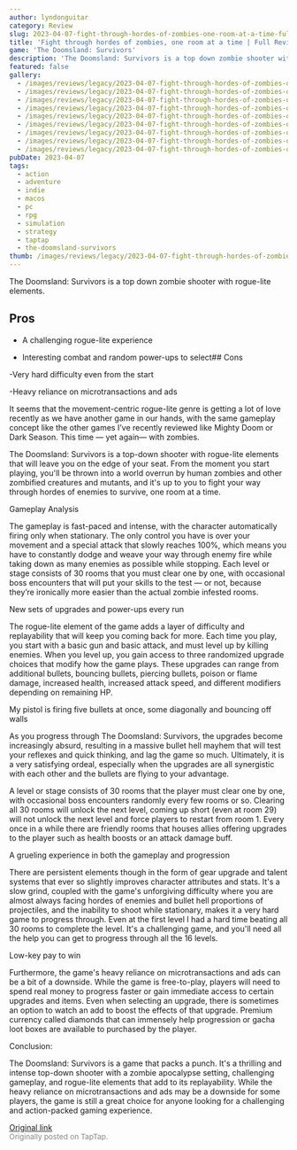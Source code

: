 ```yaml
---
author: lyndonguitar
category: Review
slug: 2023-04-07-fight-through-hordes-of-zombies-one-room-at-a-time-full-review-the-doomsland-survivors
title: 'Fight through hordes of zombies, one room at a time | Full Review - The Doomsland: Survivors'
game: 'The Doomsland: Survivors'
description: 'The Doomsland: Survivors is a top down zombie shooter with rogue-lite elements.'
featured: false
gallery:
  - /images/reviews/legacy/2023-04-07-fight-through-hordes-of-zombies-one-room-at-a-time--full-review---the-doomsland-survivors-0.avif
  - /images/reviews/legacy/2023-04-07-fight-through-hordes-of-zombies-one-room-at-a-time--full-review---the-doomsland-survivors-1.avif
  - /images/reviews/legacy/2023-04-07-fight-through-hordes-of-zombies-one-room-at-a-time--full-review---the-doomsland-survivors-2.avif
  - /images/reviews/legacy/2023-04-07-fight-through-hordes-of-zombies-one-room-at-a-time--full-review---the-doomsland-survivors-3.avif
  - /images/reviews/legacy/2023-04-07-fight-through-hordes-of-zombies-one-room-at-a-time--full-review---the-doomsland-survivors-4.avif
  - /images/reviews/legacy/2023-04-07-fight-through-hordes-of-zombies-one-room-at-a-time--full-review---the-doomsland-survivors-5.avif
  - /images/reviews/legacy/2023-04-07-fight-through-hordes-of-zombies-one-room-at-a-time--full-review---the-doomsland-survivors-6.avif
  - /images/reviews/legacy/2023-04-07-fight-through-hordes-of-zombies-one-room-at-a-time--full-review---the-doomsland-survivors-7.avif
  - /images/reviews/legacy/2023-04-07-fight-through-hordes-of-zombies-one-room-at-a-time--full-review---the-doomsland-survivors-8.avif
pubDate: 2023-04-07
tags:
  - action
  - adventure
  - indie
  - macos
  - pc
  - rpg
  - simulation
  - strategy
  - taptap
  - the-doomsland-survivors
thumb: /images/reviews/legacy/2023-04-07-fight-through-hordes-of-zombies-one-room-at-a-time--full-review---the-doomsland-survivors-0.avif
---
```


The Doomsland: Survivors is a top down zombie shooter with rogue-lite elements.




## Pros



- A challenging rogue-lite experience


- Interesting combat and random power-ups to select## Cons


-Very hard difficulty even from the start

-Heavy reliance on microtransactions and ads

It seems that the movement-centric rogue-lite genre is getting a lot of love recently as we have another game in our hands, with the same gameplay concept like the other games I’ve recently reviewed like Mighty Doom or Dark Season. This time — yet again— with zombies.

The Doomsland: Survivors is a top-down shooter with rogue-lite elements that will leave you on the edge of your seat. From the moment you start playing, you'll be thrown into a world overrun by human zombies and other zombified creatures and mutants, and it's up to you to fight your way through hordes of enemies to survive, one room at a time.

Gameplay Analysis

The gameplay is fast-paced and intense, with the character automatically firing only when stationary. The only control you have is over your movement and a special attack that slowly reaches 100%, which means you have to constantly dodge and weave your way through enemy fire while taking down as many enemies as possible while stopping. Each level or stage consists of 30 rooms that you must clear one by one, with occasional boss encounters that will put your skills to the test  — or not, because they’re ironically more easier than the actual zombie infested rooms.

New sets of upgrades and power-ups every run

The rogue-lite element of the game adds a layer of difficulty and replayability that will keep you coming back for more. Each time you play, you start with a basic gun and basic attack, and must level up by killing enemies. When you level up, you gain access to three randomized upgrade choices that modify how the game plays. These upgrades can range from additional bullets, bouncing bullets, piercing bullets, poison or flame damage, increased health, increased attack speed, and different modifiers depending on remaining HP.

My pistol is firing five bullets at once, some diagonally and bouncing off walls

As you progress through The Doomsland: Survivors, the upgrades become increasingly absurd, resulting in a massive bullet hell mayhem that will test your reflexes and quick thinking, and lag the game so much. Ultimately, it is a very satisfying ordeal, especially when the upgrades are all synergistic with each other and the bullets are flying to your advantage.

A level or stage consists of 30 rooms that the player must clear one by one, with occasional boss encounters randomly every few rooms or so. Clearing all 30 rooms will unlock the next level, coming up short (even at room 29) will not unlock the next level and force players to restart from room 1. Every once in a while there are friendly rooms that houses allies offering upgrades to the player such as health boosts or an attack damage buff.

A grueling experience in both the gameplay and progression

There are persistent elements though in the form of gear upgrade and talent systems that ever so slightly improves character attributes and stats. It's a slow grind, coupled with the game's unforgiving difficulty where you are almost always facing hordes of enemies and bullet hell proportions of projectiles, and the inability to shoot while stationary, makes it a very hard game to progress through. Even at the first level I had a hard time beating all 30 rooms to complete the level. It's a challenging game, and you'll need all the help you can get to progress through all the 16 levels.

Low-key pay to win

Furthermore, the game's heavy reliance on microtransactions and ads can be a bit of a downside. While the game is free-to-play, players will need to spend real money to progress faster or gain immediate access to certain upgrades and items. Even when selecting an upgrade, there is sometimes an option to watch an add to boost the effects of that upgrade. Premium currency called diamonds that can immensely help progression or gacha loot boxes are available to purchased by the player.

Conclusion:

The Doomsland: Survivors is a game that packs a punch. It's a thrilling and intense top-down shooter with a zombie apocalypse setting, challenging gameplay, and rogue-lite elements that add to its replayability. While the heavy reliance on microtransactions and ads may be a downside for some players, the game is still a great choice for anyone looking for a challenging and action-packed gaming experience.

[Original link](https://www.taptap.io/post/5035199)<br><span style="font-size: 0.95em; color: #888;">Originally posted on TapTap.</span>
